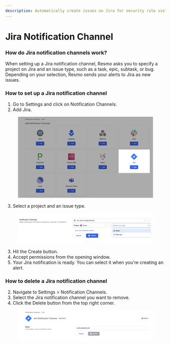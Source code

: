 ```yaml
---
description: Automatically create issues on Jira for security rule violations
---
```


# Jira Notification Channel

### How do Jira notification channels work?

When setting up a Jira notification channel, Resmo asks you to specify a project on Jira and an issue type, such as a task, epic, subtask, or bug. Depending on your selection, Resmo sends your alerts to Jira as new issues.

### How to set up a Jira notification channel

1. Go to Settings and click on Notification Channels.
2. Add Jira.

<figure><img src="../.gitbook/assets/add-jira.png" alt=""><figcaption></figcaption></figure>

3. Select a project and an issue type.

<figure><img src="../.gitbook/assets/select-jira-issue-type.png" alt=""><figcaption></figcaption></figure>

3. Hit the Create button.
4. Accept permissions from the opening window.
5. Your Jira notification is ready. You can select it when you're creating an alert.

### How to delete a Jira notification channel

2. Navigate to Settings > Notification Channels.
3. Select the Jira notification channel you want to remove.
4. Click the Delete button from the top right corner.

<figure><img src="../.gitbook/assets/remove-jira.png" alt=""><figcaption></figcaption></figure>
